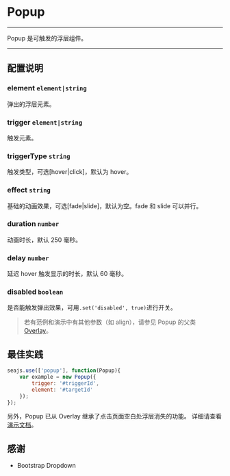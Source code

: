 # Popup

---

Popup 是可触发的浮层组件。

---

## 配置说明

### element `element|string`

弹出的浮层元素。

### trigger `element|string`

触发元素。

### triggerType `string`

触发类型，可选[hover|click]，默认为 hover。

### effect `string`

基础的动画效果，可选[fade|slide]，默认为空。fade 和 slide 可以并行。

### duration `number`

动画时长，默认 250 毫秒。

### delay `number`

延迟 hover 触发显示的时长，默认 60 毫秒。

### disabled `boolean`

是否能触发弹出效果，可用`.set('disabled', true)`进行开关。


> 若有范例和演示中有其他参数（如 align），请参见 Popup 的父类 [Overlay](http://aralejs.org/overlay/)。

## 最佳实践

```js
seajs.use(['popup'], function(Popup){
    var example = new Popup({
        trigger: '#triggerId',
        element: '#targetId'
    });
});
```

另外，Popup 已从 Overlay 继承了点击页面空白处浮层消失的功能。
详细请查看 [演示文档](/examples/)。

## 感谢

* Bootstrap Dropdown

